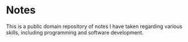 # Notes

This is a public domain repository of notes I have taken regarding various skills, including programming and software development.
